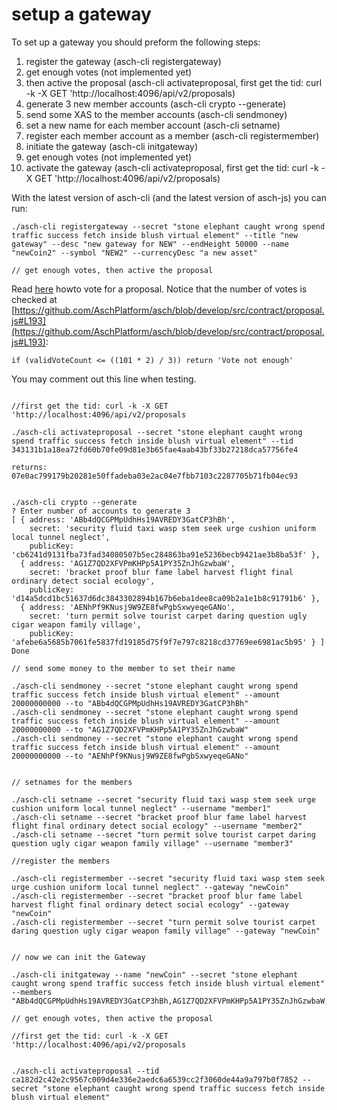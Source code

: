 # setup a gateway

To set up a gateway you should preform the following steps:

1. register the gateway (asch-cli registergateway)
2. get enough votes (not implemented yet)
3. then active the proposal (asch-cli activateproposal, first get the tid: curl -k -X GET 'http://localhost:4096/api/v2/proposals)
4. generate 3 new member accounts (asch-cli crypto --generate)
5. send some XAS to the member accounts (asch-cli sendmoney)
6. set a new name for each member account (asch-cli setname)
7. register each member account as a member (asch-cli registermember)
8. initiate the gateway (asch-cli initgateway)
9. get enough votes (not implemented yet)
10. activate the gateway (asch-cli activateproposal, first get the tid: curl -k -X GET 'http://localhost:4096/api/v2/proposals)

With the latest version of asch-cli (and the latest version of asch-js) you can run:

```
./asch-cli registergateway --secret "stone elephant caught wrong spend traffic success fetch inside blush virtual element" --title "new gateway" --desc "new gateway for NEW" --endHeight 50000 --name "newCoin2" --symbol "NEW2" --currencyDesc "a new asset" 

// get enough votes, then active the proposal
```
Read [here](./votingforproposals.md) howto vote for a proposal. 
Notice that the number of votes is checked at [https://github.com/AschPlatform/asch/blob/develop/src/contract/proposal.js#L193](https://github.com/AschPlatform/asch/blob/develop/src/contract/proposal.js#L193):

```
if (validVoteCount <= ((101 * 2) / 3)) return 'Vote not enough'
```
You may comment out this line when testing.

```

//first get the tid: curl -k -X GET 'http://localhost:4096/api/v2/proposals

./asch-cli activateproposal --secret "stone elephant caught wrong spend traffic success fetch inside blush virtual element" --tid 343131b1a18ea72fd60b70fe09d81e3b65fae4aab43bf33b27218dca57756fe4

returns: 07e0ac799179b20281e50ffadeba03e2ac04e7fbb7103c2287705b71fb04ec93


./asch-cli crypto --generate 
? Enter number of accounts to generate 3
[ { address: 'ABb4dQCGPMpUdhHs19AVREDY3GatCP3hBh',
    secret: 'security fluid taxi wasp stem seek urge cushion uniform local tunnel neglect',
    publicKey: 'cb6241d9131fba73fad34080507b5ec284863ba91e5236becb9421ae3b8ba53f' },
  { address: 'AG1Z7QD2XFVPmKHPp5A1PY35ZnJhGzwbaW',
    secret: 'bracket proof blur fame label harvest flight final ordinary detect social ecology',
    publicKey: 'd14a5dcd1bc51637d6dc3843302894b167b6eba1dee8ca09b2a1e1b8c91791b6' },
  { address: 'AENhPf9KNusj9W9ZE8fwPgbSxwyeqeGANo',
    secret: 'turn permit solve tourist carpet daring question ugly cigar weapon family village',
    publicKey: 'afebe6a5685b7061fe5837fd19185d75f9f7e797c8218cd37769ee6981ac5b95' } ]
Done

// send some money to the member to set their name

./asch-cli sendmoney --secret "stone elephant caught wrong spend traffic success fetch inside blush virtual element" --amount 20000000000 --to "ABb4dQCGPMpUdhHs19AVREDY3GatCP3hBh"
./asch-cli sendmoney --secret "stone elephant caught wrong spend traffic success fetch inside blush virtual element" --amount 20000000000 --to "AG1Z7QD2XFVPmKHPp5A1PY35ZnJhGzwbaW"
./asch-cli sendmoney --secret "stone elephant caught wrong spend traffic success fetch inside blush virtual element" --amount 20000000000 --to "AENhPf9KNusj9W9ZE8fwPgbSxwyeqeGANo"


// setnames for the members

./asch-cli setname --secret "security fluid taxi wasp stem seek urge cushion uniform local tunnel neglect" --username "member1"
./asch-cli setname --secret "bracket proof blur fame label harvest flight final ordinary detect social ecology" --username "member2"
./asch-cli setname --secret "turn permit solve tourist carpet daring question ugly cigar weapon family village" --username "member3"

//register the members

./asch-cli registermember --secret "security fluid taxi wasp stem seek urge cushion uniform local tunnel neglect" --gateway "newCoin"
./asch-cli registermember --secret "bracket proof blur fame label harvest flight final ordinary detect social ecology" --gateway "newCoin"
./asch-cli registermember --secret "turn permit solve tourist carpet daring question ugly cigar weapon family village" --gateway "newCoin"


// now we can init the Gateway

./asch-cli initgateway --name "newCoin" --secret "stone elephant caught wrong spend traffic success fetch inside blush virtual element" --members "ABb4dQCGPMpUdhHs19AVREDY3GatCP3hBh,AG1Z7QD2XFVPmKHPp5A1PY35ZnJhGzwbaW,AENhPf9KNusj9W9ZE8fwPgbSxwyeqeGANo"

// get enough votes, then active the proposal

//first get the tid: curl -k -X GET 'http://localhost:4096/api/v2/proposals


./asch-cli activateproposal --tid ca182d2c42e2c9567c009d4e336e2aedc6a6539cc2f3060de44a9a797b0f7852 --secret "stone elephant caught wrong spend traffic success fetch inside blush virtual element"
```
